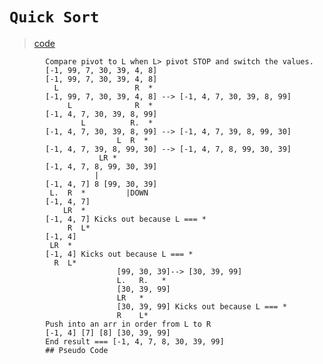 # `Quick Sort`

> [code](quick-sort.test.js)

            Compare pivot to L when L> pivot STOP and switch the values.
            [-1, 99, 7, 30, 39, 4, 8]
            [-1, 99, 7, 30, 39, 4, 8]
              L                 R  *
            [-1, 99, 7, 30, 39, 4, 8] --> [-1, 4, 7, 30, 39, 8, 99]
                 L              R  *
            [-1, 4, 7, 30, 39, 8, 99]
                    L          R.  *
            [-1, 4, 7, 30, 39, 8, 99] --> [-1, 4, 7, 39, 8, 99, 30]
                            L  R  *
            [-1, 4, 7, 39, 8, 99, 30] --> [-1, 4, 7, 8, 99, 30, 39]
                        LR *
            [-1, 4, 7, 8, 99, 30, 39]
                       |
            [-1, 4, 7] 8 [99, 30, 39]
             L.  R  *         |DOWN
            [-1, 4, 7]
                LR  *
            [-1, 4, 7] Kicks out because L === *
                 R  L*
            [-1, 4]
             LR  *
            [-1, 4] Kicks out because L === *
              R  L*
                            [99, 30, 39]--> [30, 39, 99]
                            L.   R.   *
                            [30, 39, 99]
                            LR   *
                            [30, 39, 99] Kicks out because L === *
                            R    L*
            Push into an arr in order from L to R
            [-1, 4] [7] [8] [30, 39, 99]
            End result === [-1, 4, 7, 8, 30, 39, 99]
            ## Pseudo Code

